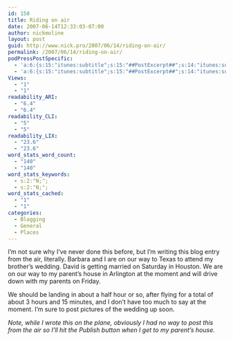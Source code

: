 ```yaml
---
id: 150
title: Riding on air
date: 2007-06-14T12:33:03-07:00
author: nickmoline
layout: post
guid: http://www.nick.pro/2007/06/14/riding-on-air/
permalink: /2007/06/14/riding-on-air/
podPressPostSpecific:
  - 'a:6:{s:15:"itunes:subtitle";s:15:"##PostExcerpt##";s:14:"itunes:summary";s:15:"##PostExcerpt##";s:15:"itunes:keywords";s:17:"##WordPressCats##";s:13:"itunes:author";s:10:"##Global##";s:15:"itunes:explicit";s:7:"Default";s:12:"itunes:block";s:7:"Default";}'
  - 'a:6:{s:15:"itunes:subtitle";s:15:"##PostExcerpt##";s:14:"itunes:summary";s:15:"##PostExcerpt##";s:15:"itunes:keywords";s:17:"##WordPressCats##";s:13:"itunes:author";s:10:"##Global##";s:15:"itunes:explicit";s:7:"Default";s:12:"itunes:block";s:7:"Default";}'
Views:
  - "1"
  - "1"
readability_ARI:
  - "6.4"
  - "6.4"
readability_CLI:
  - "5"
  - "5"
readability_LIX:
  - "23.6"
  - "23.6"
word_stats_word_count:
  - "140"
  - "140"
word_stats_keywords:
  - s:2:"N;";
  - s:2:"N;";
word_stats_cached:
  - "1"
  - "1"
categories:
  - Blogging
  - General
  - Places
---
```

I&#8217;m not sure why I&#8217;ve never done this before, but I&#8217;m writing this blog entry from the air, literally. Barbara and I are on our way to Texas to attend my brother&#8217;s wedding. David is getting married on Saturday in Houston. We are on our way to my parent&#8217;s house in Arlington at the moment and will drive down with my parents on Friday.

We should be landing in about a half hour or so, after flying for a total of about 3 hours and 15 minutes, and I don&#8217;t have too much to say at the moment. I&#8217;m sure to post pictures of the wedding up soon.

_Note, while I wrote this on the plane, obviously I had no way to post this from the air so I&#8217;ll hit the Publish button when I get to my parent&#8217;s house._